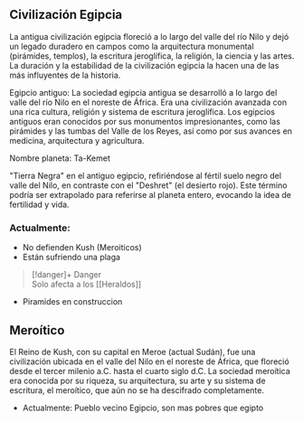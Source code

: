 ## Civilización Egipcia

La antigua civilización egipcia floreció a lo largo del valle del río Nilo y dejó un legado duradero en campos como la arquitectura monumental (pirámides, templos), la escritura jeroglífica, la religión, la ciencia y las artes. La duración y la estabilidad de la civilización egipcia la hacen una de las más influyentes de la historia.

Egipcio antiguo: La sociedad egipcia antigua se desarrolló a lo largo del valle del río Nilo en el noreste de África. Era una civilización avanzada con una rica cultura, religión y sistema de escritura jeroglífica. Los egipcios antiguos eran conocidos por sus monumentos impresionantes, como las pirámides y las tumbas del Valle de los Reyes, así como por sus avances en medicina, arquitectura y agricultura.

Nombre planeta: Ta-Kemet

"Tierra Negra" en el antiguo egipcio, refiriéndose al fértil suelo negro del valle del Nilo, en contraste con el "Deshret" (el desierto rojo). Este término podría ser extrapolado para referirse al planeta entero, evocando la idea de fertilidad y vida.

### Actualmente: 
- No defienden Kush (Meroiticos)
- Están sufriendo una plaga
> [!danger]+ Danger  
> Solo afecta a los [[Heraldos]]
- Piramides en construccion

## Meroítico

El Reino de Kush, con su capital en Meroe (actual Sudán), fue una civilización ubicada en el valle del Nilo en el noreste de África, que floreció desde el tercer milenio a.C. hasta el cuarto siglo d.C. La sociedad meroítica era conocida por su riqueza, su arquitectura, su arte y su sistema de escritura, el meroítico, que aún no se ha descifrado completamente.

- Actualmente: Pueblo vecino Egipcio, son mas pobres que egipto
